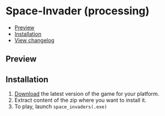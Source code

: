 # Space-Invader (processing)

- [Preview](#preview)
- [Installation](#installation)
- [View changelog](./changelog.md)

## Preview

## Installation

1. [Download](https://github.com/ENSSAT/space-invader/releases/) the latest version of the game for your platform.
2. Extract content of the zip where you want to install it.
3. To play, launch `space_invaders(.exe)`
